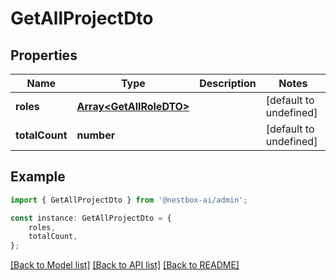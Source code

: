 # GetAllProjectDto


## Properties

Name | Type | Description | Notes
------------ | ------------- | ------------- | -------------
**roles** | [**Array&lt;GetAllRoleDTO&gt;**](GetAllRoleDTO.md) |  | [default to undefined]
**totalCount** | **number** |  | [default to undefined]

## Example

```typescript
import { GetAllProjectDto } from '@nestbox-ai/admin';

const instance: GetAllProjectDto = {
    roles,
    totalCount,
};
```

[[Back to Model list]](../README.md#documentation-for-models) [[Back to API list]](../README.md#documentation-for-api-endpoints) [[Back to README]](../README.md)
